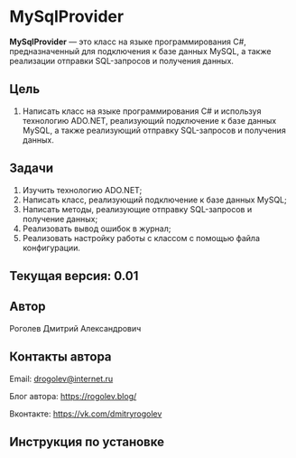 # MySqlProvider

**MySqlProvider** &mdash; это класс на языке программирования C#, предназначенный для подключения к базе данных MySQL, а также реализации отправки SQL-запросов и получения данных.

## Цель

1. Написать класс на языке программирования C# и используя технологию ADO.NET, реализующий подключение к базе данных MySQL, а также реализующий отправку SQL-запросов и получения данных.

## Задачи

1. Изучить технологию ADO.NET;
2. Написать класс, реализующий подключение к базе данных MySQL;
3. Написать методы, реализующие отправку SQL-запросов и получение данных;
4. Реализовать вывод ошибок в журнал;
5. Реализовать настройку работы с классом с помощью файла конфигурации.

## Текущая версия: 0.01

## Автор

Роголев Дмитрий Александрович

## Контакты автора

Email: drogolev@internet.ru

Блог автора: https://rogolev.blog/

Вконтакте: https://vk.com/dmitryrogolev

## Инструкция по установке

    
